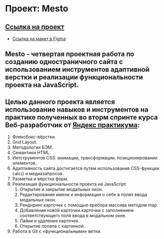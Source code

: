 # Проект: Mesto

## [Ссылка на проект](https://romanmalinov.github.io/mesto-project/)

* [Ссылка на макет в Figma](https://www.figma.com/file/2cn9N9jSkmxD84oJik7xL7/JavaScript.-Sprint-4?node-id=0%3A1)

## Mesto - четвертая проектная работа по созданию одностраничного сайта с использованием инструментов адаптивной верстки и реализации функциональности проекта на JavaScript.
## Целью данного проекта является использование навыков и инструментов на практике полученных во вторм спринте курса Веб-разработчик от [Яндекс практикума](https://praktikum.yandex.ru/):

1. Флексбокс-вёрстки.
2. Grid Layout.
2. Методологии БЭМ.
3. Семантики HTML.
4. Интструментов CSS: анимации, трансформации, позиционировании элементов.
5. Адаптивность сайта достигается путем использования CSS-функции calc() и медиазапросов.
6. Разметка и вёрстка форм.
7. Реализация функциональности проекта на JavaScript:
   1. Открытие и закрытие модальных окон.
   2. Редактирование имени и информации о себе в полях ввода модальных окон.
   3. Ренднринг карточек с помощью еребора массива методом map.
   4. Добавления новой карточки карточки с заполнением соответствующего поля ввода в модальном окне.
   5. Лайки и удаление карточек.
   6. Открытие попапа с картинкой.
8. Работа в Git с «функциональными» ветки.

